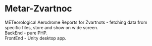 # Metar-Zvartnoc
METeorological Aerodrome Reports for Zvartnots - fetching data from specific files, store and show on wide screen. <br>
BackEnd - pure PHP. <br>
FrontEnd - Unity desktop app.
